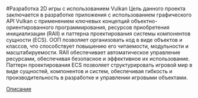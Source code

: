 #Разработка 2D игры с использованием Vulkan
Цель данного проекта заключается в разработке приложения с 
использованием графического API Vulkan с применением ключевых 
концепций объектно-ориентированного программирования, ресурсов 
приобретения инициализации (RAII) и паттерна проектирования системы 
компонентов сущности (ECS). ООП позволяет организовать код в виде 
объектов и классов, что способствует повышению его читаемости, 
модульности и масштабируемости. RAII обеспечивает автоматическое 
управление ресурсами, обеспечивая безопасное и эффективное их 
использование. Паттерн проектирования ECS позволяет структурировать 
игровой мир в виде сущностей, компонентов и систем, обеспечивая гибкость 
и производительность в разработке и управлении игровыми объектами.

[Описание](https://github.com/Dodosia/VulkanGame/blob/main/%D0%9E%D0%BF%D0%B8%D1%81%D0%B0%D0%BD%D0%B8%D0%B5.pdf)

